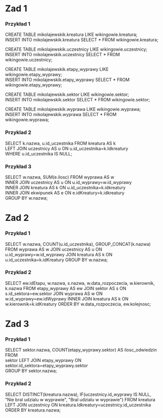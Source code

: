 # Zad 1
### Przykład 1
CREATE TABLE mikolajewskik.kreatura LIKE wikingowie.kreatura;  
INSERT INTO mikolajewskik.kreatura SELECT * FROM wikingowie.kreatura;  

CREATE TABLE mikolajewskik.uczestnicy LIKE wikingowie.uczestnicy;  
INSERT INTO mikolajewskik.uczestnicy SELECT * FROM wikingowie.uczestnicy;  

CREATE TABLE mikolajewskik.etapy_wyprawy LIKE wikingowie.etapy_wyprawy;  
INSERT INTO mikolajewskik.etapy_wyprawy SELECT * FROM wikingowie.etapy_wyprawy;  

CREATE TABLE mikolajewskik.sektor LIKE wikingowie.sektor;  
INSERT INTO mikolajewskik.sektor SELECT * FROM wikingowie.sektor;  

CREATE TABLE mikolajewskik.wyprawa LIKE wikingowie.wyprawa;  
INSERT INTO mikolajewskik.wyprawa SELECT * FROM wikingowie.wyprawa;  


### Przyklad 2
SELECT k.nazwa, u.id_uczestnika FROM kreatura AS k  
LEFT JOIN uczestnicy AS u ON u.id_uczestnika=k.Idkreatury   
WHERE u.id_uczestnika IS NULL;

### Przykład 3
SELECT w.nazwa, SUM(e.ilosc) FROM wyprawa AS w  
INNER JOIN uczestnicy AS u ON u.id_wyprawy=w.id_wyprawy   
INNER JOIN kreatura AS k ON u.id_uczestnika=k.idkreatury  
INNER JOIN ekwipunek AS e ON e.idKreatury=k.idkreatury  
GROUP BY w.nazwa;

# Zad 2
### Przykład 1
SELECT w.nazwa, COUNT(u.id_uczestnika), GROUP_CONCAT(k.nazwa) FROM wyprawa AS w
JOIN uczestnicy AS u ON u.id_wyprawy=w.id_wyprawy 
JOIN kreatura AS k ON u.id_uczestnika=k.idKreatury
GROUP BY w.nazwa;

### Przyklad 2
SELECT ew.idEtapu, w.nazwa, s.nazwa, w.data_rozpoczecia, w.kierownik, k.nazwa FROM etapy_wyprawy AS ew 
JOIN sektor AS s ON s.id_sektora=ew.sektor
JOIN wyprawa AS w ON w.id_wyprawy=ew.idWyprawy
INNER JOIN kreatura AS k ON w.kierownik=k.idKreatury
ORDER BY w.data_rozpoczecia, ew.kolejnosc;

# Zad 3
### Przykład 1
SELECT sektor.nazwa, COUNT(etapy_wyprawy.sektor) AS ilosc_odwiedzin FROM  
sektor LEFT JOIN etapy_wyprawy ON sektor.id_sektora=etapy_wyprawy.sektor  
GROUP BY sektor.nazwa;

### Przykład 2
SELECT DISTINCT(kreatura.nazwa), IF(uczestnicy.id_wyprawy IS NULL, "Nie bral udzialu w wyprawie", "Bral udzialu w wyprawie") FROM kreatura  
LEFT JOIN uczestnicy ON kreatura.Idkreatury=uczestnicy.id_uczestnika  
ORDER BY kreatura.nazwa;  
